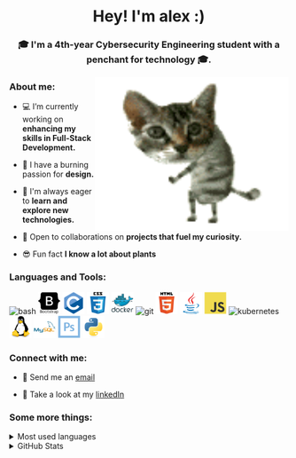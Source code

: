 <h1 align="center">Hey! I'm alex :)</h1>
<h3 align="center">🎓 I'm a 4th-year Cybersecurity Engineering student with a penchant for technology 🎓.</h3>

<img align="right" alt="GIF" src="https://github.com/y3py3p/y3py3p/blob/main/1aEY.gif" width="350"/>

<h3 align="left">About me:</h3>

- 💻 I’m currently working on **enhancing my skills in Full-Stack Development.**

- 🌟 I have a burning passion for **design.**

- 🌱 I'm always eager to **learn and explore new technologies.**

- 👥 Open to collaborations on **projects that fuel my curiosity.**

- 😎 Fun fact **I know a lot about plants**


<h3 align="left">Languages and Tools:</h3>
<p align="left"> 
  <img src="https://www.vectorlogo.zone/logos/gnu_bash/gnu_bash-icon.svg" alt="bash" width="40" height="40"/>
  <img src="https://raw.githubusercontent.com/devicons/devicon/master/icons/bootstrap/bootstrap-plain-wordmark.svg" alt="bootstrap" width="40" height="40"/>
  <img src="https://raw.githubusercontent.com/devicons/devicon/master/icons/c/c-original.svg" alt="c" width="40" height="40"/>
  <img src="https://raw.githubusercontent.com/devicons/devicon/master/icons/css3/css3-original-wordmark.svg" alt="css3" width="40" height="40"/> 
  <img src="https://raw.githubusercontent.com/devicons/devicon/master/icons/docker/docker-original-wordmark.svg" alt="docker" width="40" height="40"/> 
  <img src="https://www.vectorlogo.zone/logos/git-scm/git-scm-icon.svg" alt="git" width="40" height="40"/> 
  <img src="https://raw.githubusercontent.com/devicons/devicon/master/icons/html5/html5-original-wordmark.svg" alt="html5" width="40" height="40"/> 
  <img src="https://raw.githubusercontent.com/devicons/devicon/master/icons/java/java-original.svg" alt="java" width="40" height="40"/> 
  <img src="https://raw.githubusercontent.com/devicons/devicon/master/icons/javascript/javascript-original.svg" alt="javascript" width="40" height="40"/> 
  <img src="https://www.vectorlogo.zone/logos/kubernetes/kubernetes-icon.svg" alt="kubernetes" width="40" height="40"/> 
  <img src="https://raw.githubusercontent.com/devicons/devicon/master/icons/linux/linux-original.svg" alt="linux" width="40" height="40"/> 
  <img src="https://raw.githubusercontent.com/devicons/devicon/master/icons/mysql/mysql-original-wordmark.svg" alt="mysql" width="40" height="40"/>  
  <img src="https://raw.githubusercontent.com/devicons/devicon/master/icons/photoshop/photoshop-line.svg" alt="photoshop" width="40" height="40"/> 
  <img src="https://raw.githubusercontent.com/devicons/devicon/master/icons/python/python-original.svg" alt="python" width="40" height="40"/> </a>
<!-- 
<a href="https://spring.io/" target="_blank" rel="noreferrer"> <img src="https://www.vectorlogo.zone/logos/springio/springio-icon.svg" alt="spring" width="40" height="40"/> </a>
<a href="https://nodejs.org" target="_blank" rel="noreferrer"> <img src="https://raw.githubusercontent.com/devicons/devicon/master/icons/nodejs/nodejs-original-wordmark.svg" alt="nodejs" width="40" height="40"/> </a>
<a href="https://www.mongodb.com/" target="_blank" rel="noreferrer"> <img src="https://raw.githubusercontent.com/devicons/devicon/master/icons/mongodb/mongodb-original-wordmark.svg" alt="mongodb" width="40" height="40"/> </a>
<a href="https://www.djangoproject.com/" target="_blank" rel="noreferrer"> <img src="https://cdn.worldvectorlogo.com/logos/django.svg" alt="django" width="40" height="40"/> </a>
-->
<h3 align="left">Connect with me:</h3>

- 📧 Send me an <a href="mailto:acarralt@gmail.com">email</a>

- 🔗 Take a look at my <a href="https://linkedin.com/in/acarralt">linkedIn</a>

<h3 align="left">Some more things: </h3>
<details>
  <summary>Most used languages</summary>
  <p><img align="center" src="https://github-readme-stats.vercel.app/api/top-langs?username=y3py3p&show_icons=true&locale=en&layout=compact" alt="y3py3p" /></p>
</details>

<details>
  <summary>GitHub Stats</summary>
  <p>&nbsp;<img align="center" src="https://github-readme-stats.vercel.app/api?username=y3py3p&show_icons=true&locale=en" alt="y3py3p" /></p>
</details>


